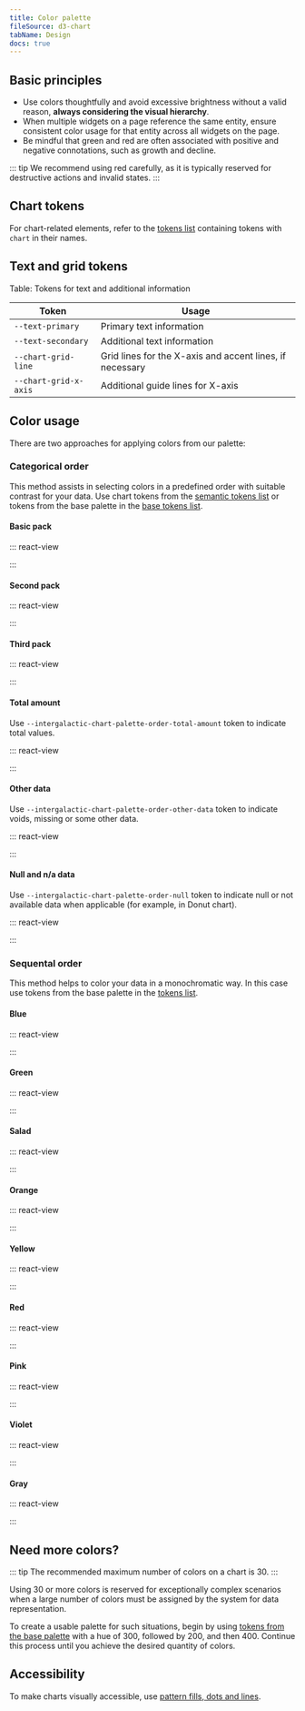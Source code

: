 ```yaml
---
title: Color palette
fileSource: d3-chart
tabName: Design
docs: true
---
```


## Basic principles

- Use colors thoughtfully and avoid excessive brightness without a valid reason, **always considering the visual hierarchy**.
- When multiple widgets on a page reference the same entity, ensure consistent color usage for that entity across all widgets on the page.
- Be mindful that green and red are often associated with positive and negative connotations, such as growth and decline.

::: tip
We recommend using red carefully, as it is typically reserved for destructive actions and invalid states.
:::

## Chart tokens

For chart-related elements, refer to the [tokens list](/style/design-tokens/design-tokens#semantic-tokens) containing tokens with `chart` in their names.

## Text and grid tokens

Table: Tokens for text and additional information

| Token                 | Usage                                                    |
| --------------------- | -------------------------------------------------------- |
| `--text-primary`      | Primary text information                                 |
| `--text-secondary`    | Additional text information                              |
| `--chart-grid-line`   | Grid lines for the X-axis and accent lines, if necessary |
| `--chart-grid-x-axis` | Additional guide lines for X-axis                        |

## Color usage

There are two approaches for applying colors from our palette:

### Categorical order

This method assists in selecting colors in a predefined order with suitable contrast for your data. Use chart tokens from the [semantic tokens list](/style/design-tokens/design-tokens#semantic-tokens) or tokens from the base palette in the [base tokens list](/style/design-tokens/design-tokens#base-tokens-palette).

#### Basic pack

::: react-view

<script lang="tsx">
import React from 'react';
import Color from '@components/Color';

const colors = [
    '--intergalactic-chart-palette-order-1',
    '--intergalactic-chart-palette-order-2',
    '--intergalactic-chart-palette-order-3',
    '--intergalactic-chart-palette-order-4',
    '--intergalactic-chart-palette-order-5',
    '--intergalactic-chart-palette-order-6',
    '--intergalactic-chart-palette-order-7',
    '--intergalactic-chart-palette-order-8',
  ] // basicPack


const App = function (props) {
  return (
    <div style={{ marginBottom: 32 }}>
      {colors.map((colorName, i) => {
        return (
          <Color
            key={i}
            style={{ margin: 4, width: 48, height: 48, borderRadius: 6 }}
            name={colorName}
          />
        );
      })}
    </div>
  );
}
</script>

:::

#### Second pack

::: react-view

<script lang="tsx">
import React from 'react';
import Color from '@components/Color';

const colors = [
    '--intergalactic-chart-palette-order-9',
    '--intergalactic-chart-palette-order-10',
    '--intergalactic-chart-palette-order-11',
    '--intergalactic-chart-palette-order-12',
    '--intergalactic-chart-palette-order-13',
    '--intergalactic-chart-palette-order-14',
    '--intergalactic-chart-palette-order-15',
    '--intergalactic-chart-palette-order-16',
  ] // secondPack

const App = function (props) {
  return (
    <div style={{ marginBottom: 32 }}>
      {colors.map((colorName, i) => {
        return (
          <Color
            key={i}
            style={{ margin: 4, width: 48, height: 48, borderRadius: 6 }}
            name={colorName}
          />
        );
      })}
    </div>
  );
}
</script>

:::

#### Third pack

::: react-view

<script lang="tsx">
import React from 'react';
import Color from '@components/Color';

const colors = [
    '--intergalactic-chart-palette-order-17',
    '--intergalactic-chart-palette-order-18',
    '--intergalactic-chart-palette-order-19',
    '--intergalactic-chart-palette-order-20',
    '--intergalactic-chart-palette-order-21',
    '--intergalactic-chart-palette-order-22',
    '--intergalactic-chart-palette-order-23',
    '--intergalactic-chart-palette-order-24',
  ] // thirdPack

const App = function (props) {
  return (
    <div style={{ marginBottom: 32 }}>
      {colors.map((colorName, i) => {
        return (
          <Color
            key={i}
            style={{ margin: 4, width: 48, height: 48, borderRadius: 6 }}
            name={colorName}
          />
        );
      })}
    </div>
  );
}
</script>

:::

#### Total amount

Use `--intergalactic-chart-palette-order-total-amount` token to indicate total values.

::: react-view

<script lang="tsx">
import React from 'react';
import Color from '@components/Color';

const colors = ['--intergalactic-chart-palette-order-total-amount'] // totalAmount

const App = function (props) {
  return (
    <div style={{ marginBottom: 32 }}>
      {colors.map((colorName, i) => {
        return (
          <Color
            key={i}
            style={{ margin: 4, width: 48, height: 48, borderRadius: 6 }}
            name={colorName}
          />
        );
      })}
    </div>
  );
}
</script>

:::

#### Other data

Use `--intergalactic-chart-palette-order-other-data` token to indicate voids, missing or some other data.

::: react-view

<script lang="tsx">
import React from 'react';
import Color from '@components/Color';

const colors = ['--intergalactic-chart-palette-order-other-data'] // otherData

const App = function (props) {
  return (
    <div style={{ marginBottom: 32 }}>
      {colors.map((colorName, i) => {
        return (
          <Color
            key={i}
            style={{ margin: 4, width: 48, height: 48, borderRadius: 6 }}
            name={colorName}
          />
        );
      })}
    </div>
  );
}
</script>

:::

#### Null and n/a data

Use `--intergalactic-chart-palette-order-null` token to indicate null or not available data when applicable (for example, in Donut chart).

::: react-view

<script lang="tsx">
import React from 'react';
import Color from '@components/Color';

const colors = ['--intergalactic-chart-palette-order-null'] // nullData

const App = function (props) {
  return (
    <div style={{ marginBottom: 32 }}>
      {colors.map((colorName, i) => {
        return (
          <Color
            key={i}
            style={{ margin: 4, width: 48, height: 48, borderRadius: 6 }}
            name={colorName}
          />
        );
      })}
    </div>
  );
}
</script>

:::

### Sequental order

This method helps to color your data in a monochromatic way. In this case use tokens from the base palette in the [tokens list](/style/design-tokens/design-tokens#base-tokens-palette).

#### Blue

::: react-view

<script lang="tsx">
import React from 'react';
import Color from '@components/Color';

const colors = ['--blue-100', '--blue-200', '--blue-300', '--blue-400', '--blue-500'] // blue

const App = function (props) {
  return (
    <div style={{ marginBottom: 32 }}>
      {colors.map((colorName, i) => {
        return (
          <Color
            key={i}
            style={{ margin: 4, width: 48, height: 48, borderRadius: 6 }}
            name={colorName}
          />
        );
      })}
    </div>
  );
}
</script>

:::

#### Green

::: react-view

<script lang="tsx">
import React from 'react';
import Color from '@components/Color';

const colors = ['--green-100', '--green-200', '--green-300', '--green-400', '--green-500'] // green

const App = function (props) {
  return (
    <div style={{ marginBottom: 32 }}>
      {colors.map((colorName, i) => {
        return (
          <Color
            key={i}
            style={{ margin: 4, width: 48, height: 48, borderRadius: 6 }}
            name={colorName}
          />
        );
      })}
    </div>
  );
}
</script>

:::

#### Salad

::: react-view

<script lang="tsx">
import React from 'react';
import Color from '@components/Color';

const colors = ['--salad-100', '--salad-200', '--salad-300', '--salad-400', '--salad-500'] // salad

const App = function (props) {
  return (
    <div style={{ marginBottom: 32 }}>
      {colors.map((colorName, i) => {
        return (
          <Color
            key={i}
            style={{ margin: 4, width: 48, height: 48, borderRadius: 6 }}
            name={colorName}
          />
        );
      })}
    </div>
  );
}
</script>

:::

#### Orange

::: react-view

<script lang="tsx">
import React from 'react';
import Color from '@components/Color';

const colors = ['--orange-100', '--orange-200', '--orange-300', '--orange-400', '--orange-500'] // orange

const App = function (props) {
  return (
    <div style={{ marginBottom: 32 }}>
      {colors.map((colorName, i) => {
        return (
          <Color
            key={i}
            style={{ margin: 4, width: 48, height: 48, borderRadius: 6 }}
            name={colorName}
          />
        );
      })}
    </div>
  );
}
</script>

:::

#### Yellow

::: react-view

<script lang="tsx">
import React from 'react';
import Color from '@components/Color';

const colors = ['--yellow-100', '--yellow-200', '--yellow-300', '--yellow-400', '--yellow-500'] // yellow

const App = function (props) {
  return (
    <div style={{ marginBottom: 32 }}>
      {colors.map((colorName, i) => {
        return (
          <Color
            key={i}
            style={{ margin: 4, width: 48, height: 48, borderRadius: 6 }}
            name={colorName}
          />
        );
      })}
    </div>
  );
}
</script>

:::

#### Red

::: react-view

<script lang="tsx">
import React from 'react';
import Color from '@components/Color';

const colors = ['--red-100', '--red-200', '--red-300', '--red-400', '--red-500'] // red

const App = function (props) {
  return (
    <div style={{ marginBottom: 32 }}>
      {colors.map((colorName, i) => {
        return (
          <Color
            key={i}
            style={{ margin: 4, width: 48, height: 48, borderRadius: 6 }}
            name={colorName}
          />
        );
      })}
    </div>
  );
}
</script>

:::

#### Pink

::: react-view

<script lang="tsx">
import React from 'react';
import Color from '@components/Color';

const colors = ['--pink-100', '--pink-200', '--pink-300', '--pink-400', '--pink-500'] // pink

const App = function (props) {
  return (
    <div style={{ marginBottom: 32 }}>
      {colors.map((colorName, i) => {
        return (
          <Color
            key={i}
            style={{ margin: 4, width: 48, height: 48, borderRadius: 6 }}
            name={colorName}
          />
        );
      })}
    </div>
  );
}
</script>

:::

#### Violet

::: react-view

<script lang="tsx">
import React from 'react';
import Color from '@components/Color';

const colors = ['--violet-100', '--violet-200', '--violet-300', '--violet-400', '--violet-500'] // violet

const App = function (props) {
  return (
    <div style={{ marginBottom: 32 }}>
      {colors.map((colorName, i) => {
        return (
          <Color
            key={i}
            style={{ margin: 4, width: 48, height: 48, borderRadius: 6 }}
            name={colorName}
          />
        );
      })}
    </div>
  );
}
</script>

:::

#### Gray

::: react-view

<script lang="tsx">
import React from 'react';
import Color from '@components/Color';

const colors = ['--gray-100', '--gray-200', '--gray-300', '--gray-400', '--gray-500'] // gray

const App = function (props) {
  return (
    <div style={{ marginBottom: 32 }}>
      {colors.map((colorName, i) => {
        return (
          <Color
            key={i}
            style={{ margin: 4, width: 48, height: 48, borderRadius: 6 }}
            name={colorName}
          />
        );
      })}
    </div>
  );
}
</script>

:::

## Need more colors?

::: tip
The recommended maximum number of colors on a chart is 30.
:::

Using 30 or more colors is reserved for exceptionally complex scenarios when a large number of colors must be assigned by the system for data representation.

To create a usable palette for such situations, begin by using [tokens from the base palette](/style/design-tokens/design-tokens#base-tokens-palette) with a hue of 300, followed by 200, and then 400. Continue this process until you achieve the desired quantity of colors.

## Accessibility

To make charts visually accessible, use [pattern fills, dots and lines](../d3-chart/d3-chart-a11y.md#pattern-fills-dots-and-lines).
